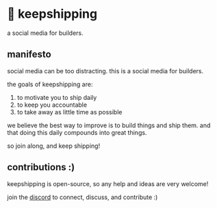 # 🚢 keepshipping

a social media for builders.

## manifesto

social media can be too distracting.
this is a social media for builders.

the goals of keepshipping are:

1. to motivate you to ship daily
2. to keep you accountable
3. to take away as little time as possible

we believe the best way to improve is to build things and ship them. and that doing this daily compounds into great things.

so join along, and keep shipping!

## contributions :)

keepshipping is open-source, so any help and ideas are very welcome!

join the [discord](https://discord.gg/PYVXNvfX5g) to connect, discuss, and contribute :)
